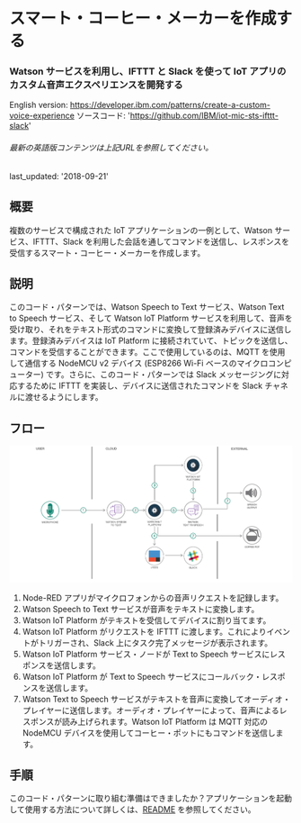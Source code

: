 # スマート・コーヒー・メーカーを作成する

### Watson サービスを利用し、IFTTT と Slack を使って IoT アプリのカスタム音声エクスペリエンスを開発する

English version: https://developer.ibm.com/patterns/create-a-custom-voice-experience
  ソースコード: 'https://github.com/IBM/iot-mic-sts-ifttt-slack'

###### 最新の英語版コンテンツは上記URLを参照してください。
last_updated: '2018-09-21'

 ## 概要

複数のサービスで構成された IoT アプリケーションの一例として、Watson サービス、IFTTT、Slack を利用した会話を通してコマンドを送信し、レスポンスを受信するスマート・コーヒー・メーカーを作成します。 

## 説明

このコード・パターンでは、Watson Speech to Text サービス、Watson Text to Speech サービス、そして Watson IoT Platform サービスを利用して、音声を受け取り、それをテキスト形式のコマンドに変換して登録済みデバイスに送信します。登録済みデバイスは IoT Platform に接続されていて、トピックを送信し、コマンドを受信することができます。ここで使用しているのは、MQTT を使用して通信する NodeMCU v2 デバイス (ESP8266 Wi-Fi ベースのマイクロコンピューター) です。さらに、このコード・パターンでは Slack メッセージングに対応するために IFTTT を実装し、デバイスに送信されたコマンドを Slack チャネルに渡せるようにします。

## フロー

![フロー](./images/custom-voice-arch2.png)

1. Node-RED アプリがマイクロフォンからの音声リクエストを記録します。
1. Watson Speech to Text サービスが音声をテキストに変換します。
1. Watson IoT Platform がテキストを受信してデバイスに割り当てます。
1. Watson IoT Platform がリクエストを IFTTT に渡します。これによりイベントがトリガーされ、Slack 上にタスク完了メッセージが表示されます。
1. Watson IoT Platform サービス・ノードが Text to Speech サービスにレスポンスを送信します。
1. Watson IoT Platform が Text to Speech サービスにコールバック・レスポンスを送信します。
1. Watson Text to Speech サービスがテキストを音声に変換してオーディオ・プレイヤーに送信します。オーディオ・プレイヤーによって、音声によるレスポンスが読み上げられます。Watson IoT Platform は MQTT 対応の NodeMCU デバイスを使用してコーヒー・ポットにもコマンドを送信します。

## 手順

このコード・パターンに取り組む準備はできましたか？アプリケーションを起動して使用する方法について詳しくは、[README](https://github.com/IBM/iot-mic-sts-ifttt-slack/blob/master/README.md) を参照してください。

